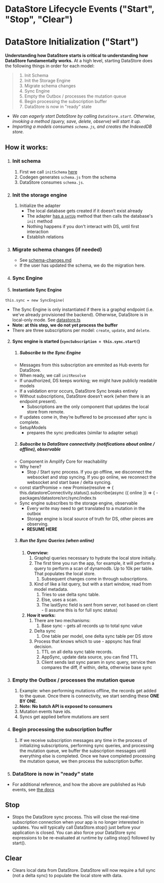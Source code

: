 # DataStore Lifecycle Events ("Start", "Stop", "Clear")

# DataStore Initialization ("Start")

**Understanding how DataStore starts is critical to understanding how DataStore fundamentally works.** At a high level, starting DataStore does the following things in order for each model:

> 1.  Init Schema
> 2.  Init the Storage Engine
> 3.  Migrate schema changes
> 4.  Sync Engine
> 5.  Empty the Outbox / processes the mutation queue
> 6.  Begin processing the subscription buffer
> 7.  DataStore is now in "ready" state

- _We can eagerly start DataStore by calling `DataStore.start`. Otherwise, invoking a method (query, save, delete, observe) will start it up._
- _Importing a models consumes `schema.js`, and creates the IndexedDB store._

## **How it works:**

1.  ### **Init schema**
    1. First we call `initSchema` [here](packages/datastore/src/datastore/datastore.ts)
    2. Codegen generates `schema.js` from the schema
    3. DataStore consumes `schema.js`.
2.  ### **Init the storage engine**
    1. Initialize the adapter
       - The local database gets created if it doesn’t exist already
       - The adapter [has a `setUp`](packages/datastore/src/storage/adapter/IndexedDBAdapter.ts#L82) method that then calls the database's `init` method
       - Nothing happens if you don't interact with DS, until first interaction
       - Establish relations
3.  ### **Migrate schema changes (if needed)**
    - See [schema-changes.md](./schema-changes.md)
    - If the user has updated the schema, we do the migration here.
4.  ### **Sync Engine**
5.  #### Instantiate Sync Engine

```
this.sync = new SyncEngine(
```

- The Sync Engine is only instantiated if there is a graphql endpoint (i.e. we’ve already provisioned the backend). Otherwise, DataStore is in local-only mode. See [datastore.ts](packages/datastore/src/datastore/datastore.ts#L735)
- **Note: at this step, we do not yet process the buffer**
- There are three subscriptions per model: `create`, `update`, and `delete`.

2. #### Sync engine is started (`syncSubscription = this.sync.start(`)

   1. ##### Subscribe to the Sync Engine

   - Messages from this subscription are emmited as Hub events for DataStore.
   - When ready, we call `initResolve`
   - If unauthorized, DS keeps working; we might have publicly readable models
   - If a validation error occurs, DataStore Sync breaks entirely
   - Without subscriptions, DataStore doesn’t work (when there is an endpoint present).
     - Subscriptions are the only component that updates the local store from remote.
   - If updates come in, they’re buffered to be processed after sync is complete.
   - SetupModels
     - prepares the sync predicates (similar to adapter setup)

   2. ##### Subscribe to DataStore connectivity (notifications about online / offline), observable

   - Component in Amplify Core for reachability
   - Why here?
     - Stop / Start sync process. If you go offline, we disconnect the websocket and stop syncing. If you go online, we reconnect the websocket and start base / delta syncing.
   - const startPromise = new Promise(resolve => {
     this.datastoreConnectivity.status().subscribe(async ({ online }) => { - packages/datastore/src/sync/index.ts
   - Sync engine subscribes to the storage engine, observable
     - Every write may need to get translated to a mutation in the outbox
     - Storage engine is local source of truth for DS, other pieces are observing.
     - **RESUME HERE**

   3. ##### Run the Sync Queries (when online)
      1. **Overview:**
         1. Graphql queries necessary to hydrate the local store initially.
         2. The first time you run the app, for example, it will perform a query to perform a scan of dynamodb. Up to 10k per table. That populates the local store.
            1. Subsequent changes come in through subscriptions.
         3. Kind of like a list query, but with a start window, read from model metadata.
            1. Tries to use delta sync table.
            2. Else, uses a scan.
            3. The lastSync field is sent from server, not based on client - (I assume this is for full sync status)
      2. **How it works:**
         1. There are two mechanisms:
            1. Base sync - gets all records up to total sync value
         2. Delta sync
            1. One table per model, one delta sync table per DS store
         3. Process that knows which to use - appsync has final decision.
            1. TTL on all delta sync table records.
            2. AppSync, update data source, you can find TTL
            3. Client sends last sync param in sync query, service then compares the diff, if within, delta, otherwise base sync

3. ### **Empty the Outbox / processes the mutation queue**
   1. Example: when performing mutations offline, the records get added to the queue. Once there is connectivity, we start sending these **ONE BY ONE**.
   2. **Note: No batch API is exposed to consumers**
   3. Mutation events have ids.
   4. Syncs get applied before mutations are sent
4. ### **Begin processing the subscription buffer**
   1. If we receive subscription messages any time in the process of initializing subscriptions, performing sync queries, and processing the mutation queue, we buffer the subscription messages until everything else is completed. Once we have completed processing the mutation queue, we then process the subscription buffer.
5. ### **DataStore is now in "ready" state**

- For additional reference, and how the above are published as Hub events, see [the docs](https://docs.amplify.aws/lib/datastore/datastore-events/q/platform/js/)

## Stop

- Stops the DataStore sync process. This will close the real-time subscription connection when your app is no longer interested in updates. You will typically call DataStore.stop() just before your application is closed. You can also force your DataStore sync expressions to be re-evaluated at runtime by calling stop() followed by start().

## Clear

- Clears local data from DataStore. DataStore will now require a full sync (not a delta sync) to populate the local store with data.
